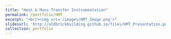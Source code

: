 ```yaml
---
title: "Heat & Mass Transfer Instrumentation"
permalink: /portfolio/HMT
excerpt: "<br/><img src='/images/HMT_Image.png'>"
slidesurl: 'http://oldbrickbuilding.github.io/files/HMT_Presentation.pdf'
collection: portfolio
---
```


